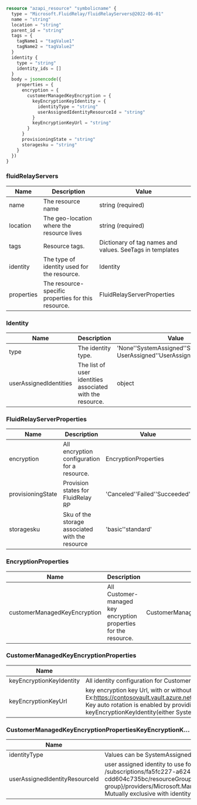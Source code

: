 ```terraform
resource "azapi_resource" "symbolicname" {
  type = "Microsoft.FluidRelay/fluidRelayServers@2022-06-01"
  name = "string"
  location = "string"
  parent_id = "string"
  tags = {
    tagName1 = "tagValue1"
    tagName2 = "tagValue2"
  }
  identity {
    type = "string"
    identity_ids = []
  }
  body = jsonencode({
    properties = {
      encryption = {
        customerManagedKeyEncryption = {
          keyEncryptionKeyIdentity = {
            identityType = "string"
            userAssignedIdentityResourceId = "string"
          }
          keyEncryptionKeyUrl = "string"
        }
      }
      provisioningState = "string"
      storagesku = "string"
    }
  })
}

```

### fluidRelayServers

| Name | Description | Value |
|-|-|-|
| name | The resource name | string (required) |
| location | The geo-location where the resource lives | string (required) |
| tags | Resource tags. | Dictionary of tag names and values. SeeTags in templates |
| identity | The type of identity used for the resource. | Identity |
| properties | The resource-specific properties for this resource. | FluidRelayServerProperties |


### Identity

| Name | Description | Value |
|-|-|-|
| type | The identity type. | 'None''SystemAssigned''SystemAssigned, UserAssigned''UserAssigned' |
| userAssignedIdentities | The list of user identities associated with the resource. | object |


### FluidRelayServerProperties

| Name | Description | Value |
|-|-|-|
| encryption | All encryption configuration for a resource. | EncryptionProperties |
| provisioningState | Provision states for FluidRelay RP | 'Canceled''Failed''Succeeded' |
| storagesku | Sku of the storage associated with the resource | 'basic''standard' |


### EncryptionProperties

| Name | Description | Value |
|-|-|-|
| customerManagedKeyEncryption | All Customer-managed key encryption properties for the resource. | CustomerManagedKeyEncryptionProperties |


### CustomerManagedKeyEncryptionProperties

| Name | Description | Value |
|-|-|-|
| keyEncryptionKeyIdentity | All identity configuration for Customer-managed key settings defining which identity should be used to auth to Key Vault. | CustomerManagedKeyEncryptionPropertiesKeyEncryptionK... |
| keyEncryptionKeyUrl | key encryption key Url, with or without a version. Ex:https://contosovault.vault.azure.net/keys/contosokek/562a4bb76b524a1493a6afe8e536ee78orhttps://contosovault.vault.azure.net/keys/contosokek. Key auto rotation is enabled by providing a key uri without version. Otherwise, customer is responsible for rotating the key. The keyEncryptionKeyIdentity(either SystemAssigned or UserAssigned) should have permission to access this key url. | string |


### CustomerManagedKeyEncryptionPropertiesKeyEncryptionK...

| Name | Description | Value |
|-|-|-|
| identityType | Values can be SystemAssigned or UserAssigned | 'SystemAssigned''UserAssigned' |
| userAssignedIdentityResourceId | user assigned identity to use for accessing key encryption key Url. Ex: /subscriptions/fa5fc227-a624-475e-b696-cdd604c735bc/resourceGroups/{resource group}/providers/Microsoft.ManagedIdentity/userAssignedIdentities/myId. Mutually exclusive with identityType systemAssignedIdentity. | string |



